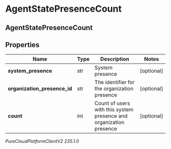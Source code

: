 # AgentStatePresenceCount

## AgentStatePresenceCount

## Properties

|Name | Type | Description | Notes|
|------------ | ------------- | ------------- | -------------|
| **system_presence** | str | System presence | [optional] |
| **organization_presence_id** | str | The identifier for the organization presence | [optional] |
| **count** | int | Count of users with this system presence and organization presence | [optional] |



_PureCloudPlatformClientV2 235.1.0_
